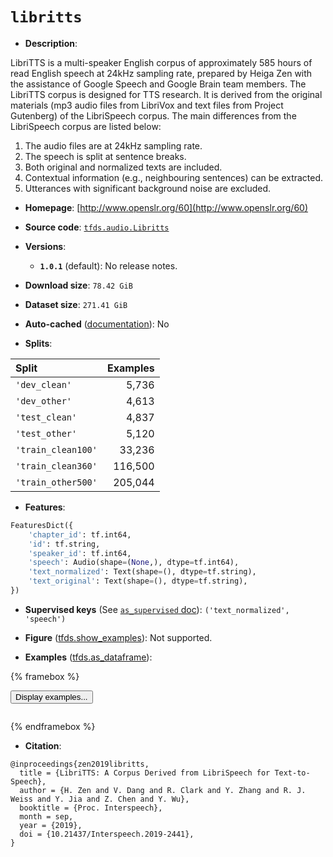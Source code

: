 <div itemscope itemtype="http://schema.org/Dataset">
  <div itemscope itemprop="includedInDataCatalog" itemtype="http://schema.org/DataCatalog">
    <meta itemprop="name" content="TensorFlow Datasets" />
  </div>
  <meta itemprop="name" content="libritts" />
  <meta itemprop="description" content="LibriTTS is a multi-speaker English corpus of approximately 585 hours of read&#10;English speech at 24kHz sampling rate, prepared by Heiga Zen with the assistance&#10;of Google Speech and Google Brain team members. The LibriTTS corpus is designed&#10;for TTS research. It is derived from the original materials (mp3 audio files&#10;from LibriVox and text files from Project Gutenberg) of the LibriSpeech corpus.&#10;The main differences from the LibriSpeech corpus are listed below:&#10;&#10;1. The audio files are at 24kHz sampling rate.&#10;2. The speech is split at sentence breaks.&#10;3. Both original and normalized texts are included.&#10;4. Contextual information (e.g., neighbouring sentences) can be extracted.&#10;5. Utterances with significant background noise are excluded.&#10;&#10;To use this dataset:&#10;&#10;```python&#10;import tensorflow_datasets as tfds&#10;&#10;ds = tfds.load(&#x27;libritts&#x27;, split=&#x27;train&#x27;)&#10;for ex in ds.take(4):&#10;  print(ex)&#10;```&#10;&#10;See [the guide](https://www.tensorflow.org/datasets/overview) for more&#10;informations on [tensorflow_datasets](https://www.tensorflow.org/datasets).&#10;&#10;" />
  <meta itemprop="url" content="https://www.tensorflow.org/datasets/catalog/libritts" />
  <meta itemprop="sameAs" content="http://www.openslr.org/60" />
  <meta itemprop="citation" content="@inproceedings{zen2019libritts,&#10;  title = {LibriTTS: A Corpus Derived from LibriSpeech for Text-to-Speech},&#10;  author = {H. Zen and V. Dang and R. Clark and Y. Zhang and R. J. Weiss and Y. Jia and Z. Chen and Y. Wu},&#10;  booktitle = {Proc. Interspeech},&#10;  month = sep,&#10;  year = {2019},&#10;  doi = {10.21437/Interspeech.2019-2441},&#10;}" />
</div>

# `libritts`

*   **Description**:

LibriTTS is a multi-speaker English corpus of approximately 585 hours of read
English speech at 24kHz sampling rate, prepared by Heiga Zen with the assistance
of Google Speech and Google Brain team members. The LibriTTS corpus is designed
for TTS research. It is derived from the original materials (mp3 audio files
from LibriVox and text files from Project Gutenberg) of the LibriSpeech corpus.
The main differences from the LibriSpeech corpus are listed below:

1.  The audio files are at 24kHz sampling rate.
2.  The speech is split at sentence breaks.
3.  Both original and normalized texts are included.
4.  Contextual information (e.g., neighbouring sentences) can be extracted.
5.  Utterances with significant background noise are excluded.

*   **Homepage**: [http://www.openslr.org/60](http://www.openslr.org/60)

*   **Source code**:
    [`tfds.audio.Libritts`](https://github.com/tensorflow/datasets/tree/master/tensorflow_datasets/audio/libritts.py)

*   **Versions**:

    *   **`1.0.1`** (default): No release notes.

*   **Download size**: `78.42 GiB`

*   **Dataset size**: `271.41 GiB`

*   **Auto-cached**
    ([documentation](https://www.tensorflow.org/datasets/performances#auto-caching)):
    No

*   **Splits**:

Split              | Examples
:----------------- | -------:
`'dev_clean'`      | 5,736
`'dev_other'`      | 4,613
`'test_clean'`     | 4,837
`'test_other'`     | 5,120
`'train_clean100'` | 33,236
`'train_clean360'` | 116,500
`'train_other500'` | 205,044

*   **Features**:

```python
FeaturesDict({
    'chapter_id': tf.int64,
    'id': tf.string,
    'speaker_id': tf.int64,
    'speech': Audio(shape=(None,), dtype=tf.int64),
    'text_normalized': Text(shape=(), dtype=tf.string),
    'text_original': Text(shape=(), dtype=tf.string),
})
```

*   **Supervised keys** (See
    [`as_supervised` doc](https://www.tensorflow.org/datasets/api_docs/python/tfds/load#args)):
    `('text_normalized', 'speech')`

*   **Figure**
    ([tfds.show_examples](https://www.tensorflow.org/datasets/api_docs/python/tfds/visualization/show_examples)):
    Not supported.

*   **Examples**
    ([tfds.as_dataframe](https://www.tensorflow.org/datasets/api_docs/python/tfds/as_dataframe)):

<!-- mdformat off(HTML should not be auto-formatted) -->

{% framebox %}

<button id="displaydataframe">Display examples...</button>
<div id="dataframecontent" style="overflow-x:scroll"></div>
<script src="https://www.gstatic.com/external_hosted/jquery2.min.js"></script>
<script>
var url = "https://storage.googleapis.com/tfds-data/visualization/dataframe/libritts-1.0.1.html";
$(document).ready(() => {
  $("#displaydataframe").click((event) => {
    // Disable the button after clicking (dataframe loaded only once).
    $("#displaydataframe").prop("disabled", true);

    // Pre-fetch and display the content
    $.get(url, (data) => {
      $("#dataframecontent").html(data);
    }).fail(() => {
      $("#dataframecontent").html(
        'Error loading examples. If the error persist, please open '
        + 'a new issue.'
      );
    });
  });
});
</script>

{% endframebox %}

<!-- mdformat on -->

*   **Citation**:

```
@inproceedings{zen2019libritts,
  title = {LibriTTS: A Corpus Derived from LibriSpeech for Text-to-Speech},
  author = {H. Zen and V. Dang and R. Clark and Y. Zhang and R. J. Weiss and Y. Jia and Z. Chen and Y. Wu},
  booktitle = {Proc. Interspeech},
  month = sep,
  year = {2019},
  doi = {10.21437/Interspeech.2019-2441},
}
```
